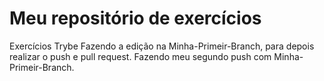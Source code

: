 # Meu repositório de exercícios
Exercícios Trybe
Fazendo a edição na Minha-Primeir-Branch, para depois realizar o push e pull request.
Fazendo meu segundo push com Minha-Primeir-Branch.